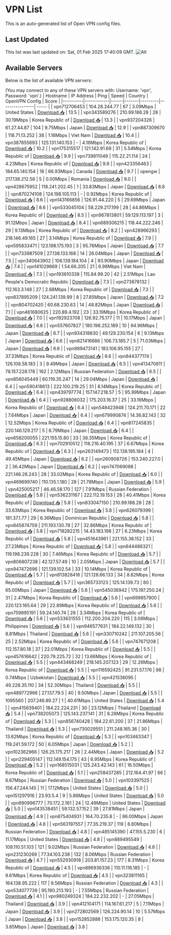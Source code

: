 # VPN List

This is an auto-generated list of Open VPN config files.

## Last Updated

This list was last updated on: Sat, 01 Feb 2025 17:40:09 GMT.
![Alt](https://repobeats.axiom.co/api/embed/186b98318ef1479477931607c1ad7d823f12451f.svg "Repobeats analytics image")

## Available Servers

Below is the list of available VPN servers:

(You may connect to any of these VPN servers with: Username: 'vpn', Password: 'vpn'.)
| Hostname | IP Address | Ping | Speed | Country | OpenVPN Config | Score |
|----------|------------|------|-------|---------|----------------| ----- |
| vpn712706453 | 104.28.244.77 | 67 | 3.09Mbps | United States | [Download 📥](./configs/server_0_US.ovpn) | 13.5 |
| vpn343589276 | 210.99.188.28 | 28 | 30.19Mbps | Korea Republic of | [Download 📥](./configs/server_1_KR.ovpn) | 13.3 |
| vpn937204326 | 61.27.44.87 | 104 | 9.75Mbps | Japan | [Download 📥](./configs/server_2_JP.ovpn) | 12.9 |
| vpn887309670 | 118.71.13.252 | 38 | 1.16Mbps | Viet Nam | [Download 📥](./configs/server_3_VN.ovpn) | 10.4 |
| vpn387855693 | 125.131.140.153 | - | 4.16Mbps | Korea Republic of | [Download 📥](./configs/server_4_KR.ovpn) | 10.2 |
| vpn175315517 | 121.142.91.69 | 31 | 5.54Mbps | Korea Republic of | [Download 📥](./configs/server_5_KR.ovpn) | 9.9 |
| vpn739811049 | 115.22.21.114 | 24 | 4.23Mbps | Korea Republic of | [Download 📥](./configs/server_6_KR.ovpn) | 9.8 |
| vpn423356463 | 184.65.140.154 | 18 | 66.93Mbps | Canada | [Download 📥](./configs/server_7_CA.ovpn) | 9.7 |
| opengw | 217.138.212.58 | 5 | 0.00Mbps | Romania | [Download 📥](./configs/server_8_RO.ovpn) | 9.0 |
| vpn428675952 | 118.241.202.45 | 1 | 33.83Mbps | Japan | [Download 📥](./configs/server_9_JP.ovpn) | 8.8 |
| vpn870274108 | 124.198.105.113 | - | 0.92Mbps | Korea Republic of | [Download 📥](./configs/server_10_KR.ovpn) | 8.6 |
| vpn143166856 | 126.91.44.220 | 5 | 29.69Mbps | Japan | [Download 📥](./configs/server_11_JP.ovpn) | 8.6 |
| vpn533045104 | 58.229.217.199 | 28 | 44.86Mbps | Korea Republic of | [Download 📥](./configs/server_12_KR.ovpn) | 8.5 |
| vpn967813801 | 59.129.113.197 | 3 | 91.12Mbps | Japan | [Download 📥](./configs/server_13_JP.ovpn) | 8.4 |
| vpn689306215 | 118.44.222.246 | 29 | 9.13Mbps | Korea Republic of | [Download 📥](./configs/server_14_KR.ovpn) | 8.2 |
| vpn428966293 | 218.146.49.165 | 27 | 3.14Mbps | Korea Republic of | [Download 📥](./configs/server_15_KR.ovpn) | 7.9 |
| vpn595833471 | 123.198.175.193 | 3 | 95.76Mbps | Japan | [Download 📥](./configs/server_16_JP.ovpn) | 7.7 |
| vpn733987509 | 27.138.133.168 | 14 | 26.04Mbps | Japan | [Download 📥](./configs/server_17_JP.ovpn) | 7.5 |
| vpn340643902 | 106.139.184.104 | 4 | 93.90Mbps | Japan | [Download 📥](./configs/server_18_JP.ovpn) | 7.4 |
| vpn141029669 | 1.54.66.205 | 21 | 6.98Mbps | Viet Nam | [Download 📥](./configs/server_19_VN.ovpn) | 7.3 |
| vpn193610338 | 115.84.99.20 | 42 | 2.51Mbps | Lao People's Democratic Republic | [Download 📥](./configs/server_20_LA.ovpn) | 7.3 |
| vpn273678132 | 112.163.3.148 | 27 | 2.88Mbps | Korea Republic of | [Download 📥](./configs/server_21_KR.ovpn) | 7.3 |
| vpn837895209 | 124.241.139.99 | 8 | 27.85Mbps | Japan | [Download 📥](./configs/server_22_JP.ovpn) | 7.2 |
| vpn804702420 | 60.68.230.63 | 14 | 48.82Mbps | Japan | [Download 📥](./configs/server_23_JP.ovpn) | 7.1 |
| vpn461680625 | 220.89.4.192 | 23 | 33.19Mbps | Korea Republic of | [Download 📥](./configs/server_24_KR.ovpn) | 7.0 |
| vpn192923708 | 126.92.75.177 | 11 | 10.17Mbps | Japan | [Download 📥](./configs/server_25_JP.ovpn) | 6.8 |
| vpn557607827 | 180.198.252.189 | 10 | 94.96Mbps | Japan | [Download 📥](./configs/server_26_JP.ovpn) | 6.7 |
| vpn934318830 | 49.129.230.154 | 6 | 9.13Mbps | Japan | [Download 📥](./configs/server_27_JP.ovpn) | 6.6 |
| vpn821416686 | 106.73.185.7 | 5 | 71.03Mbps | Japan | [Download 📥](./configs/server_28_JP.ovpn) | 6.6 |
| vpn989473141 | 183.106.95.155 | 27 | 37.33Mbps | Korea Republic of | [Download 📥](./configs/server_29_KR.ovpn) | 6.6 |
| vpn844377174 | 126.108.58.183 | 3 | 9.49Mbps | Japan | [Download 📥](./configs/server_30_JP.ovpn) | 6.5 |
| vpn413470811 | 78.157.228.178 | 162 | 2.12Mbps | Russian Federation | [Download 📥](./configs/server_31_RU.ovpn) | 6.5 |
| vpn856045449 | 60.119.35.247 | 14 | 29.04Mbps | Japan | [Download 📥](./configs/server_32_JP.ovpn) | 6.4 |
| vpn590418613 | 222.100.219.25 | 31 | 8.14Mbps | Korea Republic of | [Download 📥](./configs/server_33_KR.ovpn) | 6.4 |
| vpn439797774 | 157.147.218.57 | 5 | 95.99Mbps | Japan | [Download 📥](./configs/server_34_JP.ovpn) | 6.4 |
| vpn928806032 | 175.203.16.37 | 25 | 33.16Mbps | Korea Republic of | [Download 📥](./configs/server_35_KR.ovpn) | 6.4 |
| vpn548423948 | 124.211.70.171 | 22 | 7.64Mbps | Japan | [Download 📥](./configs/server_36_JP.ovpn) | 6.4 |
| vpn679990874 | 14.36.82.143 | 32 | 12.52Mbps | Korea Republic of | [Download 📥](./configs/server_37_KR.ovpn) | 6.4 |
| vpn817245835 | 220.146.129.217 | 5 | 6.79Mbps | Japan | [Download 📥](./configs/server_38_JP.ovpn) | 6.4 |
| vpn658200055 | 221.155.15.80 | 33 | 38.35Mbps | Korea Republic of | [Download 📥](./configs/server_39_KR.ovpn) | 6.3 |
| vpn702910512 | 118.216.40.195 | 37 | 6.67Mbps | Korea Republic of | [Download 📥](./configs/server_40_KR.ovpn) | 6.3 |
| vpn263149473 | 112.138.195.184 | 4 | 49.45Mbps | Japan | [Download 📥](./configs/server_41_JP.ovpn) | 6.2 |
| vpn260908726 | 153.240.227.0 | 2 | 36.42Mbps | Japan | [Download 📥](./configs/server_42_JP.ovpn) | 6.2 |
| vpn747069088 | 221.146.26.243 | 28 | 33.02Mbps | Korea Republic of | [Download 📥](./configs/server_43_KR.ovpn) | 6.0 |
| vpn469699740 | 110.135.1.180 | 28 | 21.78Mbps | Japan | [Download 📥](./configs/server_44_JP.ovpn) | 5.9 |
| vpn425005217 | 46.46.58.170 | 127 | 7.91Mbps | Russian Federation | [Download 📥](./configs/server_45_RU.ovpn) | 5.8 |
| vpn536231167 | 222.112.19.153 | 28 | 40.41Mbps | Korea Republic of | [Download 📥](./configs/server_46_KR.ovpn) | 5.8 |
| vpn833047150 | 210.99.188.28 | 28 | 33.63Mbps | Korea Republic of | [Download 📥](./configs/server_47_KR.ovpn) | 5.8 |
| vpn626079399 | 181.37.1.77 | 29 | 6.36Mbps | Dominican Republic | [Download 📥](./configs/server_48_DO.ovpn) | 5.8 |
| vpn845874759 | 211.193.130.78 | 27 | 32.86Mbps | Korea Republic of | [Download 📥](./configs/server_49_KR.ovpn) | 5.8 |
| vpn718282215 | 14.43.183.198 | 27 | 6.23Mbps | Korea Republic of | [Download 📥](./configs/server_50_KR.ovpn) | 5.8 |
| vpn451643961 | 221.155.38.152 | 33 | 27.23Mbps | Korea Republic of | [Download 📥](./configs/server_51_KR.ovpn) | 5.8 |
| vpn644486321 | 119.198.239.228 | 30 | 7.46Mbps | Korea Republic of | [Download 📥](./configs/server_52_KR.ovpn) | 5.7 |
| vpn806807238 | 42.127.57.49 | 10 | 2.05Mbps | Japan | [Download 📥](./configs/server_53_JP.ovpn) | 5.7 |
| vpn947472696 | 121.139.102.54 | 33 | 10.14Mbps | Korea Republic of | [Download 📥](./configs/server_54_KR.ovpn) | 5.7 |
| vpn813828416 | 121.128.66.133 | 34 | 8.82Mbps | Korea Republic of | [Download 📥](./configs/server_55_KR.ovpn) | 5.7 |
| vpn365733123 | 125.14.139.73 | 80 | 65.00Mbps | Japan | [Download 📥](./configs/server_56_JP.ovpn) | 5.6 |
| vpn545036942 | 175.197.250.24 | 31 | 2.47Mbps | Korea Republic of | [Download 📥](./configs/server_57_KR.ovpn) | 5.6 |
| vpn699857900 | 220.123.165.64 | 29 | 22.89Mbps | Korea Republic of | [Download 📥](./configs/server_58_KR.ovpn) | 5.6 |
| vpn759895191 | 59.24.140.74 | 28 | 3.34Mbps | Korea Republic of | [Download 📥](./configs/server_59_KR.ovpn) | 5.6 |
| vpn533631555 | 112.200.204.220 | 115 | 3.06Mbps | Philippines | [Download 📥](./configs/server_60_PH.ovpn) | 5.6 |
| vpn946577631 | 184.22.149.132 | 30 | 8.81Mbps | Thailand | [Download 📥](./configs/server_61_TH.ovpn) | 5.6 |
| vpn330710242 | 211.107.205.56 | 25 | 2.52Mbps | Korea Republic of | [Download 📥](./configs/server_62_KR.ovpn) | 5.6 |
| vpn747671208 | 112.157.80.18 | 37 | 22.01Mbps | Korea Republic of | [Download 📥](./configs/server_63_KR.ovpn) | 5.5 |
| vpn457616642 | 220.79.225.72 | 32 | 13.66Mbps | Korea Republic of | [Download 📥](./configs/server_64_KR.ovpn) | 5.5 |
| vpn443468249 | 218.145.207.123 | 29 | 12.26Mbps | Korea Republic of | [Download 📥](./configs/server_65_KR.ovpn) | 5.5 |
| vpn116592425 | 91.231.57.176 | 98 | 0.74Mbps | Uzbekistan | [Download 📥](./configs/server_66_UZ.ovpn) | 5.5 |
| vpn421536095 | 49.228.35.110 | 34 | 52.30Mbps | Thailand | [Download 📥](./configs/server_67_TH.ovpn) | 5.5 |
| vpn489772966 | 27.137.79.5 | 40 | 9.50Mbps | Japan | [Download 📥](./configs/server_68_JP.ovpn) | 5.5 |
| 1095560 | 207.246.89.27 | 1 | 40.61Mbps | United States | [Download 📥](./configs/server_69_US.ovpn) | 5.4 |
| vpn415639401 | 184.22.224.231 | 30 | 23.12Mbps | Thailand | [Download 📥](./configs/server_70_TH.ovpn) | 5.4 |
| vpn738205073 | 125.143.237.141 | 31 | 8.28Mbps | Korea Republic of | [Download 📥](./configs/server_71_KR.ovpn) | 5.3 |
| vpn856740428 | 184.22.61.200 | 37 | 21.86Mbps | Thailand | [Download 📥](./configs/server_72_TH.ovpn) | 5.3 |
| vpn730029551 | 211.248.165.36 | 30 | 13.62Mbps | Korea Republic of | [Download 📥](./configs/server_73_KR.ovpn) | 5.3 |
| vpn103463347 | 119.241.59.172 | 50 | 6.05Mbps | Japan | [Download 📥](./configs/server_74_JP.ovpn) | 5.2 |
| vpn102362966 | 126.25.175.217 | 26 | 2.44Mbps | Japan | [Download 📥](./configs/server_75_JP.ovpn) | 5.2 |
| vpn229405147 | 112.149.154.175 | 43 | 6.95Mbps | Korea Republic of | [Download 📥](./configs/server_76_KR.ovpn) | 5.2 |
| vpn168515031 | 125.243.42.143 | 61 | 16.50Mbps | Korea Republic of | [Download 📥](./configs/server_77_KR.ovpn) | 5.1 |
| vpn258437285 | 212.164.41.97 | 66 | 6.67Mbps | Russian Federation | [Download 📥](./configs/server_78_RU.ovpn) | 5.0 |
| vpn103397525 | 156.47.244.145 | 11 | 17.12Mbps | United States | [Download 📥](./configs/server_79_US.ovpn) | 5.0 |
| vpn151297916 | 23.93.5.4 | 9 | 5.86Mbps | United States | [Download 📥](./configs/server_80_US.ovpn) | 5.0 |
| vpn690996777 | 70.172.2.161 | 24 | 12.49Mbps | United States | [Download 📥](./configs/server_81_US.ovpn) | 5.0 |
| vpn143538451 | 59.132.57.152 | 39 | 27.81Mbps | Japan | [Download 📥](./configs/server_82_JP.ovpn) | 4.9 |
| vpn875404931 | 164.70.235.8 | - | 86.00Mbps | Japan | [Download 📥](./configs/server_83_JP.ovpn) | 4.8 |
| vpn563197557 | 77.35.219.37 | 119 | 8.80Mbps | Russian Federation | [Download 📥](./configs/server_84_RU.ovpn) | 4.8 |
| vpn485145390 | 47.155.5.230 | 6 | 11.17Mbps | United States | [Download 📥](./configs/server_85_US.ovpn) | 4.8 |
| vpn889495549 | 109.110.51.103 | 121 | 9.02Mbps | Russian Federation | [Download 📥](./configs/server_86_RU.ovpn) | 4.8 |
| vpn231230269 | 77.34.103.238 | 132 | 8.06Mbps | Russian Federation | [Download 📥](./configs/server_87_RU.ovpn) | 4.7 |
| vpn552930918 | 203.81.157.23 | 177 | 8.31Mbps | Korea Republic of | [Download 📥](./configs/server_88_KR.ovpn) | 4.5 |
| vpn896936336 | 110.11.116.185 | - | 9.61Mbps | Korea Republic of | [Download 📥](./configs/server_89_KR.ovpn) | 4.5 |
| vpn323811165 | 164.138.95.222 | 117 | 9.56Mbps | Russian Federation | [Download 📥](./configs/server_90_RU.ovpn) | 4.3 |
| vpn534077739 | 95.190.213.193 | - | 7.55Mbps | Russian Federation | [Download 📥](./configs/server_91_RU.ovpn) | 4.1 |
| vpn980249324 | 184.22.232.202 | - | 27.05Mbps | Thailand | [Download 📥](./configs/server_92_TH.ovpn) | 3.9 |
| vpn412104171 | 114.167.61.217 | 5 | 7.11Mbps | Japan | [Download 📥](./configs/server_93_JP.ovpn) | 3.9 |
| vpn272802569 | 126.224.90.14 | 10 | 5.57Mbps | Japan | [Download 📥](./configs/server_94_JP.ovpn) | 3.8 |
| vpn152852888 | 153.175.120.35 | 8 | 3.85Mbps | Japan | [Download 📥](./configs/server_95_JP.ovpn) | 3.8 |
